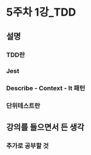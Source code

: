 # 5주차 1강_TDD

## 설명

### TDD란

### Jest

### Describe - Context - It 패턴

### 단위테스트란

## 강의를 들으면서 든 생각

### 추가로 공부할 것
